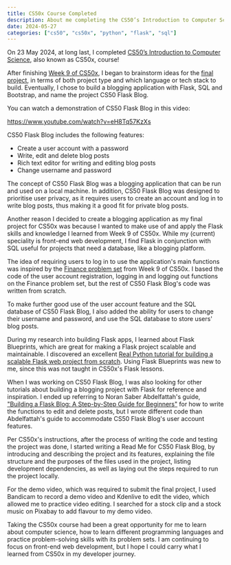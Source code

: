 ```yaml
---
title: CS50x Course Completed
description: About me completing the CS50’s Introduction to Computer Science course.
date: 2024-05-27
categories: ["cs50", "cs50x", "python", "flask", "sql"]
---
```


On 23 May 2024, at long last, I completed [CS50’s Introduction to Computer Science](https://cs50.harvard.edu/x/2024/), also known as CS50x, course!

After finishing [Week 9 of CS50x](/blog/posts/2024-04-15-cs50x-week-9-completed), I began to brainstorm ideas for the [final project](https://cs50.harvard.edu/x/2024/project/), in terms of both project type and which language or tech stack to build. Eventually, I chose to build a blogging application with Flask, SQL and Bootstrap, and name the project CS50 Flask Blog.

You can watch a demonstration of CS50 Flask Blog in this video:

https://www.youtube.com/watch?v=eH8Tq57KzXs

CS50 Flask Blog includes the following features:
- Create a user account with a password
- Write, edit and delete blog posts
- Rich text editor for writing and editing blog posts
- Change username and password

The concept of CS50 Flask Blog was a blogging application that can be
run and used on a local machine. In addition, CS50 Flask Blog was designed to prioritise user privacy, as it requires users to create an account and log in to write blog posts, thus making it a good fit for private blog posts.

Another reason I decided to create a blogging application as my final project for CS50x was because I wanted to make use of and apply the Flask skills and knowledge I learned from Week 9 of CS50x. While my (current) speciality is front-end web development, I find Flask in conjunction with SQL useful for projects that need a database, like a blogging platform.

The idea of requiring users to log in to use the application's main functions was inspired by the [Finance problem set](https://cs50.harvard.edu/x/2024/psets/9/finance/) from Week 9 of CS50x. I based the code of the user account registration, logging in and logging out functions on the Finance problem set, but the rest of CS50 Flask Blog's code was written from scratch.

To make further good use of the user account feature and the SQL database of CS50 Flask Blog, I also added the ability for users to change their username and password, and use the SQL database to store users' blog posts.

During my research into building Flask apps, I learned about Flask Blueprints, which are great for making a Flask project scalable and maintainable. I discovered an excellent [Real Python tutorial for building a scalable Flask web project from scratch](https://realpython.com/flask-project/). Using Flask Blueprints was new to me, since this was not taught in CS50x's Flask lessons.

When I was working on CS50 Flask Blog, I was also looking for other tutorials about building a blogging project with Flask for reference and inspiration. I ended up referring to Noran Saber Abdelfattah's guide, ["Building a Flask Blog: A Step-by-Step Guide for Beginners"](https://medium.com/@noransaber685/building-a-flask-blog-a-step-by-step-guide-for-beginners-8bffe925cd0e) for how to write the functions to edit and delete posts, but I wrote different code than Abdelfattah's guide to accommodate CS50 Flask Blog's user account features.

Per CS50x's instructions, after the process of writing the code and testing the project was done, I started writing a Read Me for CS50 Flask Blog, by introducing and describing the project and its features, explaining the file structure and the purposes of the files used in the project, listing development dependencies, as well as laying out the steps required to run the project locally.

For the demo video, which was required to submit the final project, I used Bandicam to record a demo video and Kdenlive to edit the video, which allowed me to practice video editing. I searched for a stock clip and a stock music on Pixabay to add flavour to my demo video.

Taking the CS50x course had been a great opportunity for me to learn about computer science, how to learn different programming languages and practice problem-solving skills with its problem sets. I am continuing to focus on front-end web development, but I hope I could carry what I learned from CS50x in my developer journey.